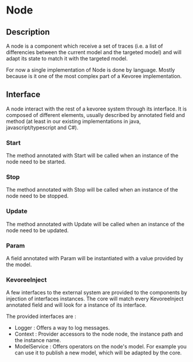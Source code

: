 # Node
## Description
A node is a component which receive a set of traces (i.e. a list of differencies between the current model and the targeted model) and will adapt its state to match it with the targeted model.

For now a single implementation of Node is done by language. Mostly because is it one of the most complex part of a Kevoree implementation.

## Interface
A node interact with the rest of a kevoree system through its interface.
It is composed of different elements, usually described by annotated field and method (at least in our existing implementations in java, javascript/typescript and C#).

### Start
The method annotated with Start will be called when an instance of the node need to be started.

### Stop
The method annotated with Stop will be called when an instance of the node need to be stopped.

### Update
The method annotated with Update will be called when an instance of the node need to be updated.

### Param
A field annotated with Param will be instantiated with a value provided by the model.

### KevoreeInject
A few interfaces to the external system are provided to the components by injection of interfaces instances.
The core will match every KevoreeInject annotated field and will look for a instance of its interface.

The provided interfaces are :
 * Logger : Offers a way to log messages.
 * Context : Provider accessors to the node node, the instance path and the instance name.
 * ModelService : Offers operators on the node's model. For example you can use it to publish a new model, which will be adapted by the core.

